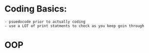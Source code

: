 # Coding Basics: 
    - psuedocode prior to actually coding
    - use a LOT of print statments to check as you keep goin through 

# OOP
